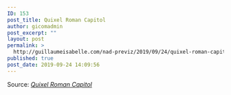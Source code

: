 ```yaml
---
ID: 153
post_title: Quixel Roman Capitol
author: gicomadmin
post_excerpt: ""
layout: post
permalink: >
  http://guillaumeisabelle.com/nad-previz/2019/09/24/quixel-roman-capitol/
published: true
post_date: 2019-09-24 14:09:56
---
```

Source: *[Quixel Roman Capitol][1]*

<!-- wp:image {"id":155} --><figure class="wp-block-image">

<img src="http://guillaumeisabelle.com/nad-previz/wp-content/uploads/sites/19/2019/09/image-27.png" alt="" class="wp-image-155" /></figure> <!-- /wp:image -->

 [1]: https://quixel.com/assets/tjloec2fa